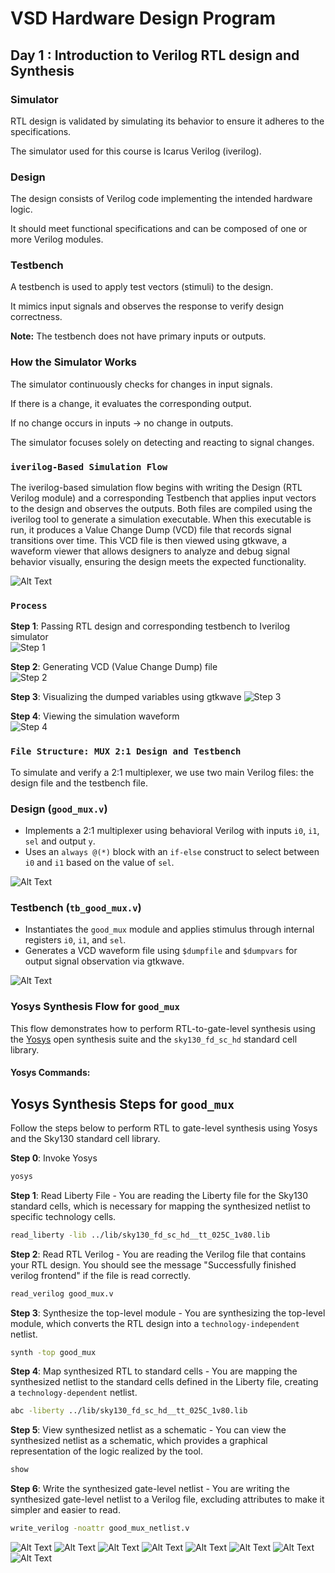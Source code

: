 # VSD Hardware Design Program

## Day 1 : Introduction to Verilog RTL design and Synthesis

### Simulator
RTL design is validated by simulating its behavior to ensure it adheres to the specifications.

The simulator used for this course is Icarus Verilog (iverilog).

### Design
The design consists of Verilog code implementing the intended hardware logic.

It should meet functional specifications and can be composed of one or more Verilog modules.

### Testbench
A testbench is used to apply test vectors (stimuli) to the design.

It mimics input signals and observes the response to verify design correctness.

<strong>Note:</strong> The testbench does not have primary inputs or outputs.

### How the Simulator Works
The simulator continuously checks for changes in input signals.

If there is a change, it evaluates the corresponding output.

If no change occurs in inputs → no change in outputs.

The simulator focuses solely on detecting and reacting to signal changes.

### `iverilog-Based Simulation Flow`

The iverilog-based simulation flow begins with writing the Design (RTL Verilog module) and a corresponding Testbench that applies input vectors to the design and observes the outputs. Both files are compiled using the iverilog tool to generate a simulation executable. When this executable is run, it produces a Value Change Dump (VCD) file that records signal transitions over time. This VCD file is then viewed using gtkwave, a waveform viewer that allows designers to analyze and debug signal behavior visually, ensuring the design meets the expected functionality.

![Alt Text](Images/Iverilog_based_simulation_flow.png)

### `Process`

**Step 1**: Passing RTL design and corresponding testbench to Iverilog simulator  
![Step 1](Images/1.png)

**Step 2**: Generating VCD (Value Change Dump) file  
![Step 2](Images/2.png)

**Step 3**: Visualizing the dumped variables using gtkwave
![Step 3](Images/3.png)

**Step 4**: Viewing the simulation waveform  
![Step 4](Images/4.png)


### `File Structure: MUX 2:1 Design and Testbench`

To simulate and verify a 2:1 multiplexer, we use two main Verilog files: the design file and the testbench file.

### Design (`good_mux.v`)
- Implements a 2:1 multiplexer using behavioral Verilog with inputs `i0`, `i1`, `sel` and output `y`.
- Uses an `always @(*)` block with an `if-else` construct to select between `i0` and `i1` based on the value of `sel`.
  
![Alt Text](Images/good_mux.png)

### Testbench (`tb_good_mux.v`)
- Instantiates the `good_mux` module and applies stimulus through internal registers `i0`, `i1`, and `sel`.
- Generates a VCD waveform file using `$dumpfile` and `$dumpvars` for output signal observation via gtkwave.

![Alt Text](Images/tb_good_mux.png)


### Yosys Synthesis Flow for `good_mux`

This flow demonstrates how to perform RTL-to-gate-level synthesis using the [Yosys](https://github.com/YosysHQ/yosys) open synthesis suite and the `sky130_fd_sc_hd` standard cell library.


#### Yosys Commands:
## Yosys Synthesis Steps for `good_mux`

Follow the steps below to perform RTL to gate-level synthesis using Yosys and the Sky130 standard cell library.

**Step 0**: Invoke Yosys

```bash
yosys
```

**Step 1**: Read Liberty File - You are reading the Liberty file for the Sky130 standard cells, which is necessary for mapping the synthesized netlist to specific technology cells.

```bash
read_liberty -lib ../lib/sky130_fd_sc_hd__tt_025C_1v80.lib
```

**Step 2**: Read RTL Verilog - You are reading the Verilog file that contains your RTL design. You should see the message "Successfully finished verilog frontend" if the file is read correctly.

```bash
read_verilog good_mux.v
```

**Step 3**: Synthesize the top-level module - You are synthesizing the top-level module, which converts the RTL design into a `technology-independent` netlist.

```bash
synth -top good_mux
```

**Step 4**: Map synthesized RTL to standard cells - You are mapping the synthesized netlist to the standard cells defined in the Liberty file, creating a `technology-dependent` netlist.

```bash
abc -liberty ../lib/sky130_fd_sc_hd__tt_025C_1v80.lib
```

**Step 5**: View synthesized netlist as a schematic - You can view the synthesized netlist as a schematic, which provides a graphical representation of the logic realized by the tool.

```bash
show
```

**Step 6**: Write the synthesized gate-level netlist - You are writing the synthesized gate-level netlist to a Verilog file, excluding attributes to make it simpler and easier to read.

```bash
write_verilog -noattr good_mux_netlist.v
```

![Alt Text](Images/5.png)
![Alt Text](Images/6.png)
![Alt Text](Images/7.png)
![Alt Text](Images/8.png)
![Alt Text](Images/9.png)
![Alt Text](Images/10.png)
![Alt Text](Images/11.png)
![Alt Text](Images/12.png)


